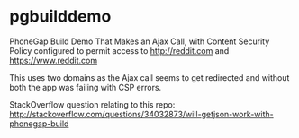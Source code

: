 # pgbuilddemo
PhoneGap Build Demo That Makes an Ajax Call, with Content Security Policy configured to permit access to http://reddit.com and https://www.reddit.com

This uses two domains as the Ajax call seems to get redirected and without both the app was failing with CSP errors.

StackOverflow question relating to this repo: http://stackoverflow.com/questions/34032873/will-getjson-work-with-phonegap-build
